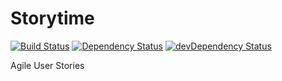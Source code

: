 # Storytime

[![Build Status](https://travis-ci.org/davidneat/storytime.svg)](https://travis-ci.org/davidneat/storytime)
[![Dependency Status](https://david-dm.org/davidneat/storytime.svg?theme=shields.io)](https://david-dm.org/davidneat/storytime)
[![devDependency Status](https://david-dm.org/davidneat/storytime/dev-status.svg?theme=shields.io)](https://david-dm.org/davidneat/storytime#info=devDependencies)

Agile User Stories
